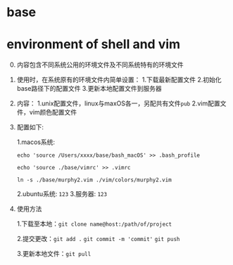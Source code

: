 # base
# environment of shell and vim 

0. 内容包含不同系统公用的环境文件及不同系统特有的环境文件

1. 使用时，在系统原有的环境文件内简单设置：
   1.下载最新配置文件 2.初始化base路径下的配置文件 3.更新本地配置文件到服务器

2. 内容：
   1.unix配置文件，linux与maxOS各一，另配共有文件`pub`
   2.vim配置文件，vim颜色配置文件

3. 配置如下: 
   
   1.macos系统: 
   
      `echo 'source /Users/xxxx/base/bash_macOS' >> .bash_profile`
      
      `echo 'source ./base/vimrc' >> .vimrc`
      
      `ln -s ./base/murphy2.vim ./vim/colors/murphy2.vim`
      
   2.ubuntu系统: `123`
   3.服务器: `123`


4. 使用方法

   1.下载至本地：`git clone name@host:/path/of/project`

   2.提交更改：`git add .`
            `git commit -m 'commit'`
            `git push`
            
   3.更新本地文件：`git pull`

